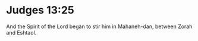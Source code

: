# Judges 13:25

And the Spirit of the Lord began to stir him in Mahaneh-dan, between Zorah and Eshtaol.
